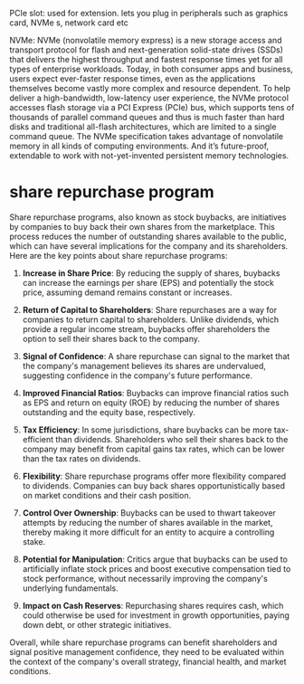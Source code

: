 PCIe slot: used for extension. lets you plug in peripherals such as graphics card, NVMe s, network card etc

NVMe: NVMe (nonvolatile memory express) is a new storage access and transport protocol for flash and next-generation solid-state drives (SSDs) that delivers the highest throughput and fastest response times yet for all types of enterprise workloads.
Today, in both consumer apps and business, users expect ever-faster response times, even as the applications themselves become vastly more complex and resource dependent.
To help deliver a high-bandwidth, low-latency user experience, the NVMe protocol accesses flash storage via a PCI Express (PCIe) bus, which supports tens of thousands of parallel command queues and thus is much faster than hard disks and traditional all-flash architectures, which are limited to a single command queue.
The NVMe specification takes advantage of nonvolatile memory in all kinds of computing environments. And it’s future-proof, extendable to work with not-yet-invented persistent memory technologies.

# share repurchase program
Share repurchase programs, also known as stock buybacks, are initiatives by companies to buy back their own shares from the marketplace. This process reduces the number of outstanding shares available to the public, which can have several implications for the company and its shareholders. Here are the key points about share repurchase programs:

1. **Increase in Share Price**: By reducing the supply of shares, buybacks can increase the earnings per share (EPS) and potentially the stock price, assuming demand remains constant or increases.
    
2. **Return of Capital to Shareholders**: Share repurchases are a way for companies to return capital to shareholders. Unlike dividends, which provide a regular income stream, buybacks offer shareholders the option to sell their shares back to the company.
    
3. **Signal of Confidence**: A share repurchase can signal to the market that the company's management believes its shares are undervalued, suggesting confidence in the company's future performance.
    
4. **Improved Financial Ratios**: Buybacks can improve financial ratios such as EPS and return on equity (ROE) by reducing the number of shares outstanding and the equity base, respectively.
    
5. **Tax Efficiency**: In some jurisdictions, share buybacks can be more tax-efficient than dividends. Shareholders who sell their shares back to the company may benefit from capital gains tax rates, which can be lower than the tax rates on dividends.
    
6. **Flexibility**: Share repurchase programs offer more flexibility compared to dividends. Companies can buy back shares opportunistically based on market conditions and their cash position.
    
7. **Control Over Ownership**: Buybacks can be used to thwart takeover attempts by reducing the number of shares available in the market, thereby making it more difficult for an entity to acquire a controlling stake.
    
8. **Potential for Manipulation**: Critics argue that buybacks can be used to artificially inflate stock prices and boost executive compensation tied to stock performance, without necessarily improving the company's underlying fundamentals.
    
9. **Impact on Cash Reserves**: Repurchasing shares requires cash, which could otherwise be used for investment in growth opportunities, paying down debt, or other strategic initiatives.
    

Overall, while share repurchase programs can benefit shareholders and signal positive management confidence, they need to be evaluated within the context of the company's overall strategy, financial health, and market conditions.